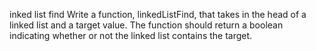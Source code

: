 inked list find
Write a function, linkedListFind, that takes in the head of a linked list and a target value. The function should return a boolean indicating whether or not the linked list contains the target.